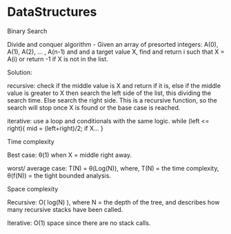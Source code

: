 # DataStructures

Binary Search

Divide and conquer algorithm -
Given an array of presorted integers: A(0), A(1), A(2), ... , A(n-1) and and a target value X, find and return i such that X = A(i) or return -1 if X is not in the list.

Solution:

recursive:
check if the middle value is X and return if it is, else if the middle value is greater to X then search the left side of the list, this dividing the search time. Else search the right side. This is a recursive function, so the search will stop once X is found or the base case is reached.

iterative:
use a loop and conditionals with the same logic. while (left <= right){ mid = (left+right)/2; if X... }

Time complexity

Best case:
θ(1) when X = middle right away.

worst/ average case:
T(N) = θ(Log(N)), where, T(N) = the time complexity, θ(f(N)) = the tight bounded analysis.

Space complexity

Recursive:
O( log(N) ), where N = the depth of the tree, and describes how many recursive stacks have been called.

Iterative:
O(1) space since there are no stack calls.
